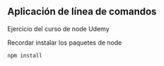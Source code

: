 
## Aplicación de línea de comandos

Ejercicio del curso de node Udemy

Recordar instalar los paquetes de node

```
npm install
```
